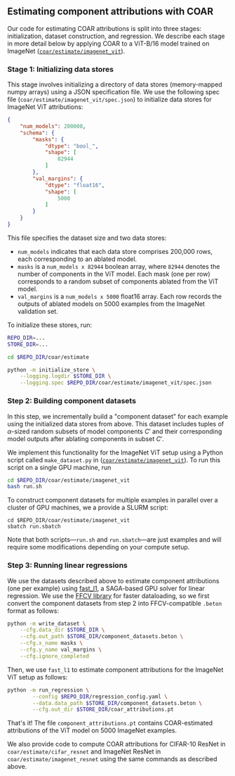 ## Estimating component attributions with COAR

Our code for estimating COAR attributions is split into three stages: initialization, dataset construction, and regression. We describe each stage in more detail below by applying COAR to a ViT-B/16 model trained on ImageNet ([`coar/estimate/imagenet_vit`](https://github.com/harshays/modelcomponents/tree/main/coar/estimate/imagenet_vit)).

### Stage 1: Initializing data stores

This stage involves initializing a directory of data stores (memory-mapped numpy arrays) using a JSON specification file.
We use the following spec file (`coar/estimate/imagenet_vit/spec.json`) to initialize data stores for ImageNet ViT attributions:
```json
{
    "num_models": 200000,
    "schema": {
        "masks": {
            "dtype": "bool_",
            "shape": [
                82944
            ]
        },
        "val_margins": {
            "dtype": "float16",
            "shape": [
                5000
            ]
        }
    }
}
```
This file specifies the dataset size and two data stores:
- `num_models` indicates that each data store comprises 200,000 rows, each corresponding to an ablated model.
-  `masks` is a `num_models x 82944` boolean array, where `82944` denotes the number of components in the ViT model. Each mask (one per row) corresponds to a random subset of components ablated from the ViT model.
- `val_margins` is a `num_models x 5000` float16 array. Each row records the outputs of ablated models on 5000 examples from the ImageNet validation set.

To initialize these stores, run:
```bash
REPO_DIR=...
STORE_DIR=...

cd $REPO_DIR/coar/estimate

python -m initialize_store \
    --logging.logdir $STORE_DIR \
    --logging.spec $REPO_DIR/coar/estimate/imagenet_vit/spec.json
```

### Step 2: Building component datasets

In this step, we incrementally build a "component dataset" for each example using the initialized data stores from above.
This dataset includes tuples of $\alpha$-sized random subsets of model components $C'$ and their corresponding model outputs after ablating components in subset $C'$.

We implement this functionality for the ImageNet ViT setup using a Python script called `make_dataset.py` in ([`coar/estimate/imagenet_vit`](https://github.com/harshays/modelcomponents/tree/main/coar/estimate/imagenet_vit)).
To run this script on a single GPU machine, run
```bash
cd $REPO_DIR/coar/estimate/imagenet_vit
bash run.sh
```
To construct component datasets for multiple examples in parallel over a cluster of GPU machines, we a provide a SLURM script:
```
cd $REPO_DIR/coar/estimate/imagenet_vit
sbatch run.sbatch
```
Note that both scripts—`run.sh` and `run.sbatch`—are just examples and will require some modifications depending on your compute setup.

### Step 3: Running linear regressions
We use the datasets described above to estimate component attributions (one per example) using [fast_l1](https://github.com/MadryLab/fast_l1), a SAGA-based GPU solver for linear regression.
We use the [FFCV library](http://ffcv.io/) for faster dataloading, so we first convert the component datasets from step 2 into FFCV-compatible `.beton` format as follows:
```bash
python -m write_dataset \
    --cfg.data_dir $STORE_DIR \
    --cfg.out_path $STORE_DIR/component_datasets.beton \
    --cfg.x_name masks \
    --cfg.y_name val_margins \
    --cfg.ignore_completed
```
Then, we use `fast_l1` to estimate component attributions for the ImageNet ViT setup as follows:
```bash
python -m run_regression \
        --config $REPO_DIR/regression_config.yaml \
        --data.data_path $STORE_DIR/component_datasets.beton \
        --cfg.out_dir $STORE_DIR/coar_attributions.pt
```
That's it! The file `component_attributions.pt` contains COAR-estimated attributions of the ViT model on 5000 ImageNet examples.

We also provide code to compute COAR attributions for CIFAR-10 ResNet in `coar/estimate/cifar_resnet` and ImageNet ResNet in `coar/estimate/imagenet_resnet` using the same commands as described above.


